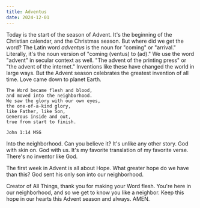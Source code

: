 ```yaml
---
title: Adventus
date: 2024-12-01
---
```


Today is the start of the season of Advent.
It's the beginning of the Christian calendar, and the Christmas season.
But where did we get the word?
The Latin word *adventus* is the noun for "coming" or "arrival."
Literally, it's the noun version of "coming (ventus) to (ad)."
We use the word "advent" in secular context as well.
"The advent of the printing press" or "the advent of the internet."
Inventions like these have changed the world in large ways.
But the Advent season celebrates the greatest invention of all time.
Love came down to planet Earth.

```text
The Word became flesh and blood,
and moved into the neighborhood.
We saw the glory with our own eyes,
the one-of-a-kind glory,
like Father, like Son,
Generous inside and out,
true from start to finish.

John 1:14 MSG
```

Into the neighborhood.
Can you believe it?
It's unlike any other story.
God with skin on.
God with us.
It's my favorite translation of my favorite verse.
There's no inventor like God.

The first week in Advent is all about Hope.
What greater hope do we have than this?
God sent his only son into our neighborhood.

Creator of All Things, thank you for making your Word flesh.
You're here in our neighborhood, and so we get to know you like a neighbor.
Keep this hope in our hearts this Advent season and always.
AMEN.
